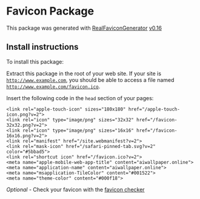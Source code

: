 # Favicon Package

This package was generated with [RealFaviconGenerator](https://realfavicongenerator.net/) [v0.16](https://realfavicongenerator.net/change_log#v0.16)

## Install instructions

To install this package:

Extract this package in the root of your web site. If your site is <code>http://www.example.com</code>, you should be able to access a file named <code>http://www.example.com/favicon.ico</code>.

Insert the following code in the `head` section of your pages:

    <link rel="apple-touch-icon" sizes="180x180" href="/apple-touch-icon.png?v=2">
    <link rel="icon" type="image/png" sizes="32x32" href="/favicon-32x32.png?v=2">
    <link rel="icon" type="image/png" sizes="16x16" href="/favicon-16x16.png?v=2">
    <link rel="manifest" href="/site.webmanifest?v=2">
    <link rel="mask-icon" href="/safari-pinned-tab.svg?v=2" color="#5bbad5">
    <link rel="shortcut icon" href="/favicon.ico?v=2">
    <meta name="apple-mobile-web-app-title" content="aiwallpaper.online">
    <meta name="application-name" content="aiwallpaper.online">
    <meta name="msapplication-TileColor" content="#001522">
    <meta name="theme-color" content="#000f18">

*Optional* - Check your favicon with the [favicon checker](https://realfavicongenerator.net/favicon_checker)
